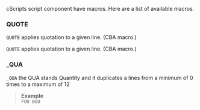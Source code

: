 cScripts script component have macros. Here are a list of available macros.

### QUOTE
`QUOTE` applies quotation to a given line. (CBA macro.)

`QUOTE` applies quotation to a given line. (CBA macro.)

### _QUA
`_QUA` the QUA stands Quantity and it duplicates a lines from a minimum of 0 times to a maximum of 12
> **Example**<br>
> ```FOO BOO```